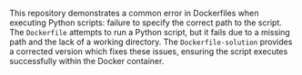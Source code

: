 This repository demonstrates a common error in Dockerfiles when executing Python scripts: failure to specify the correct path to the script. The `Dockerfile` attempts to run a Python script, but it fails due to a missing path and the lack of a working directory. The `Dockerfile-solution` provides a corrected version which fixes these issues, ensuring the script executes successfully within the Docker container.